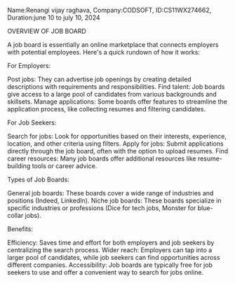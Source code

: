 Name:Renangi vijay raghava,
Company:CODSOFT,
ID:CS11WX274662,
Duration:june 10 to july 10, 2024

OVERVIEW OF JOB BOARD

A job board is essentially an online marketplace that connects employers with potential employees. Here's a quick rundown of how it works:

For Employers:

Post jobs: They can advertise job openings by creating detailed descriptions with requirements and responsibilities.
Find talent: Job boards give access to a large pool of candidates from various backgrounds and skillsets.
Manage applications: Some boards offer features to streamline the application process, like collecting resumes and filtering candidates.

For Job Seekers:

Search for jobs: Look for opportunities based on their interests, experience, location, and other criteria using filters.
Apply for jobs: Submit applications directly through the job board, often with the option to upload resumes.
Find career resources: Many job boards offer additional resources like resume-building tools or career advice.

Types of Job Boards:

General job boards: These boards cover a wide range of industries and positions (Indeed, LinkedIn).
Niche job boards: These boards specialize in specific industries or professions (Dice for tech jobs, Monster for blue-collar jobs).

Benefits:

Efficiency: Saves time and effort for both employers and job seekers by centralizing the search process.
Wider reach: Employers can tap into a larger pool of candidates, while job seekers can find opportunities across different companies.
Accessibility: Job boards are typically free for job seekers to use and offer a convenient way to search for jobs online.
